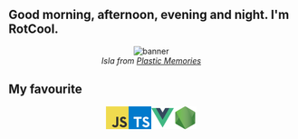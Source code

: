## Good morning, afternoon, evening and night. I'm RotCool.
<p align="center">
  <img src="https://fastly.jsdelivr.net/gh/Rotten-LKZ/cdn@main/images/ACGN/pm-ayla-3-141972.png" alt="banner"><br/>
  <i>Isla from <a href="https://en.wikipedia.org/wiki/Plastic_Memories" target="_blank">Plastic Memories</a></i>
</p>

## My favourite

<p style="text-align: center;"><code><img height="40" src="https://raw.githubusercontent.com/github/explore/80688e429a7d4ef2fca1e82350fe8e3517d3494d/topics/javascript/javascript.png"></code><code><img height="40" src="https://raw.githubusercontent.com/github/explore/80688e429a7d4ef2fca1e82350fe8e3517d3494d/topics/typescript/typescript.png"></code><code><img height="40" src="https://raw.githubusercontent.com/github/explore/80688e429a7d4ef2fca1e82350fe8e3517d3494d/topics/vue/vue.png"></code><code><img height="40" src="https://raw.githubusercontent.com/github/explore/80688e429a7d4ef2fca1e82350fe8e3517d3494d/topics/nodejs/nodejs.png"></code></p>

